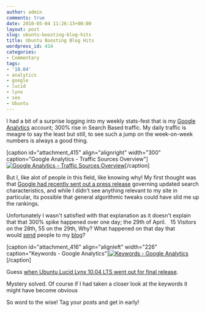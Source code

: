 ```yaml
---
author: admin
comments: true
date: 2010-05-04 11:26:13+00:00
layout: post
slug: ubuntu-boosting-blog-hits
title: Ubuntu Boosting Blog Hits
wordpress_id: 414
categories:
- Commentary
tags:
- '10.04'
- analytics
- google
- lucid
- lynx
- seo
- Ubuntu
---
```


I had a bit of a surprise logging into my weekly stats-fest that is my [Google Analytics](http://en.wikipedia.org/wiki/Google%20Analytics) account; 300% rise in Search Based traffic. My daily traffic is meagre to say the least but still, to see such a jump on the week-on-week numbers is always a good thing.

<!-- more -->

[caption id="attachment_415" align="alignright" width="300" caption="Google Analytics - Traffic Sources Overview"][![Google Analytics - Traffic Sources Overview](http://www.andrewbolster.info/wp-content/uploads/2010/05/Screenshot-Traffic-Sources-Overview-Google-Analytics-e1272972047346-300x109.png)](http://www.andrewbolster.info/wp-content/uploads/2010/05/Screenshot-Traffic-Sources-Overview-Google-Analytics.png)[/caption]

But I, like alot of people in this field, like knowing why! My first thought was that [Google had recently sent out a press release](http://googleblog.blogspot.com/2010/05/this-week-in-search-5110.html) governing updated search characteristics, and while I didn't see anything relevant to my site in particular, its possible that general algorithmic tweaks could have slid me up the rankings.

Unfortunately I wasn't satisfied with that explanation as it doesn't explain that that 300% spike happened over one day; the 29th of April.   15 Visitors on the 28th, 55 on the 29th, Why? What happened on that day that would [send](http://www.andrewbolster.info/tag/ubuntu/) people to my [blog](http://www.andrewbolster.info/2010/03/my-experience-with-ubuntu-10-04-lucid-lynx/)?

[caption id="attachment_416" align="alignleft" width="226" caption="Keywords - Google Analytics"][![Keywords - Google Analytics](http://www.andrewbolster.info/wp-content/uploads/2010/05/Screenshot-Keywords-Google-Analytics-Google-Chrome-1-e1272972205149-226x300.png)](http://www.andrewbolster.info/wp-content/uploads/2010/05/Screenshot-Keywords-Google-Analytics-Google-Chrome-1-e1272972205149.png)[/caption]

Guess [when Ubuntu Lucid Lynx 10.04 LTS went out for final release](http://www.ubuntugeek.com/ubuntu-10-04lucid-lynx-release-schedule.html).

Mystery solved. Of course if I had taken a closer look at the keywords it might have become obvious



So word to the wise! Tag your posts and get in early!
